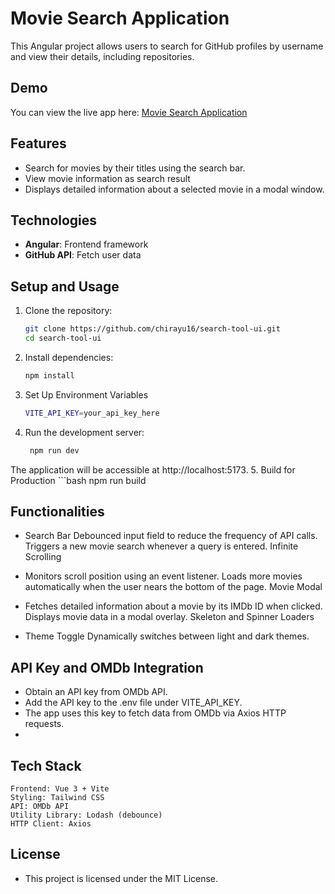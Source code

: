 # Movie Search Application

This Angular project allows users to search for GitHub profiles by username and view their details, including repositories.

## Demo
You can view the live app here: [Movie Search Application ](https://search-tool-ui.netlify.app/)


## Features
- Search for movies by their titles using the search bar.
- View movie information as search result
- Displays detailed information about a selected movie in a modal window.

## Technologies
- **Angular**: Frontend framework
- **GitHub API**: Fetch user data

## Setup and Usage

1. Clone the repository:
   ```bash
   git clone https://github.com/chirayu16/search-tool-ui.git
   cd search-tool-ui
2. Install dependencies:
   ```bash
   npm install
3. Set Up Environment Variables
   ```bash
   VITE_API_KEY=your_api_key_here
4. Run the development server:
   ```bash
    npm run dev
  The application will be accessible at http://localhost:5173.
5.  Build for Production
    ```bash
    npm run build
    
## Functionalities
- Search Bar
    Debounced input field to reduce the frequency of API calls.
    Triggers a new movie search whenever a query is entered.
    Infinite Scrolling

- Monitors scroll position using an event listener.
    Loads more movies automatically when the user nears the bottom of the page.
    Movie Modal

- Fetches detailed information about a movie by its IMDb ID when clicked.
  Displays movie data in a modal overlay.
  Skeleton and Spinner Loaders
  
- Theme Toggle
  Dynamically switches between light and dark themes.
  
## API Key and OMDb Integration
  - Obtain an API key from OMDb API.
  - Add the API key to the .env file under VITE_API_KEY.
  - The app uses this key to fetch data from OMDb via Axios HTTP requests.
  - 
## Tech Stack
    Frontend: Vue 3 + Vite
    Styling: Tailwind CSS
    API: OMDb API
    Utility Library: Lodash (debounce)
    HTTP Client: Axios

## License
- This project is licensed under the MIT License.
